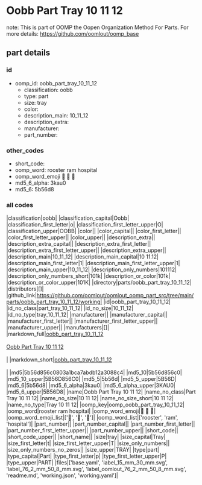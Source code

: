 # Oobb Part Tray 10 11 12  

note: This is part of OOMP the Oopen Organization Method For Parts. For more details: https://github.com/oomlout/oomp_base

##  part details





### id
* oomp_id: oobb_part_tray_10_11_12
  * classification: oobb
  * type: part
  * size: tray
  * color: 
  * description_main: 10_11_12
  * description_extra: 
  * manufacturer: 
  * part_number: 

### other_codes
* short_code: 
* oomp_word: rooster ram hospital
* oomp_word_emoji :rooster: :ram: :hospital:
* md5_6_alpha: 3kau0
* md5_6: 5b56d8

### all codes 
|classification|oobb|
|classification_capital|Oobb|
|classification_first_letter|o|
|classification_first_letter_upper|O|
|classification_upper|OOBB|
|color||
|color_capital||
|color_first_letter||
|color_first_letter_upper||
|color_upper||
|description_extra||
|description_extra_capital||
|description_extra_first_letter||
|description_extra_first_letter_upper||
|description_extra_upper||
|description_main|10_11_12|
|description_main_capital|10 11.12|
|description_main_first_letter|1|
|description_main_first_letter_upper|1|
|description_main_upper|10_11_12|
|description_only_numbers|101112|
|description_only_numbers_short|101k|
|description_or_color|101k|
|description_or_color_upper|101K|
|directory|parts/oobb_part_tray_10_11_12|
|distributors|[]|
|github_link|https://github.com/oomlout/oomlout_oomp_part_src/tree/main/parts/oobb_part_tray_10_11_12/working|
|id|oobb_part_tray_10_11_12|
|id_no_class|part_tray_10_11_12|
|id_no_size|10_11_12|
|id_no_type|tray_10_11_12|
|manufacturer||
|manufacturer_capital||
|manufacturer_first_letter||
|manufacturer_first_letter_upper||
|manufacturer_upper||
|manufacturers|[]|
|markdown_full|[oobb_part_tray_10_11_12](https://github.com/oomlout/oomlout_oomp_part_src/tree/main/parts/oobb_part_tray_10_11_12/working)<br>[](https://github.com/oomlout/oomlout_oomp_part_src/tree/main/parts/oobb_part_tray_10_11_12/working)<br>[Oobb Part Tray 10 11 12](https://github.com/oomlout/oomlout_oomp_part_src/tree/main/parts/oobb_part_tray_10_11_12/working)<br><br>|
|markdown_short|[oobb_part_tray_10_11_12](https://github.com/oomlout/oomlout_oomp_part_src/tree/main/parts/oobb_part_tray_10_11_12/working)<br><br>|
|md5|5b56d856c0803a1bca7abdb12a3088c4|
|md5_10|5b56d856c0|
|md5_10_upper|5B56D856C0|
|md5_5|5b56d|
|md5_5_upper|5B56D|
|md5_6|5b56d8|
|md5_6_alpha|3kau0|
|md5_6_alpha_upper|3KAU0|
|md5_6_upper|5B56D8|
|name|Oobb Part Tray 10 11 12|
|name_no_class|Part Tray 10 11 12|
|name_no_size|10 11 12|
|name_no_size_short|10 11 12|
|name_no_type|Tray 10 11 12|
|oomp_key|oomp_oobb_part_tray_10_11_12|
|oomp_word|rooster ram hospital|
|oomp_word_emoji|:rooster: :ram: :hospital:|
|oomp_word_emoji_list|[':rooster:', ':ram:', ':hospital:']|
|oomp_word_list|['rooster', 'ram', 'hospital']|
|part_number||
|part_number_capital||
|part_number_first_letter||
|part_number_first_letter_upper||
|part_number_upper||
|short_code||
|short_code_upper||
|short_name||
|size|tray|
|size_capital|Tray|
|size_first_letter|t|
|size_first_letter_upper|T|
|size_only_numbers||
|size_only_numbers_no_zeros||
|size_upper|TRAY|
|type|part|
|type_capital|Part|
|type_first_letter|p|
|type_first_letter_upper|P|
|type_upper|PART|
|files|['base.yaml', 'label_15_mm_30_mm.svg', 'label_76_2_mm_50_8_mm.svg', 'label_oomlout_76_2_mm_50_8_mm.svg', 'readme.md', 'working.json', 'working.yaml']|
